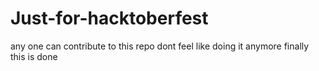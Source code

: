# Just-for-hacktoberfest
any one can contribute to this repo
dont feel like doing it anymore
finally this is done
